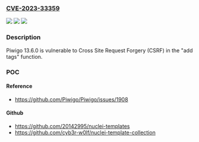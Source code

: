 ### [CVE-2023-33359](https://cve.mitre.org/cgi-bin/cvename.cgi?name=CVE-2023-33359)
![](https://img.shields.io/static/v1?label=Product&message=n%2Fa&color=blue)
![](https://img.shields.io/static/v1?label=Version&message=n%2Fa&color=blue)
![](https://img.shields.io/static/v1?label=Vulnerability&message=n%2Fa&color=brighgreen)

### Description

Piwigo 13.6.0 is vulnerable to Cross Site Request Forgery (CSRF) in the "add tags" function.

### POC

#### Reference
- https://github.com/Piwigo/Piwigo/issues/1908

#### Github
- https://github.com/20142995/nuclei-templates
- https://github.com/cyb3r-w0lf/nuclei-template-collection

